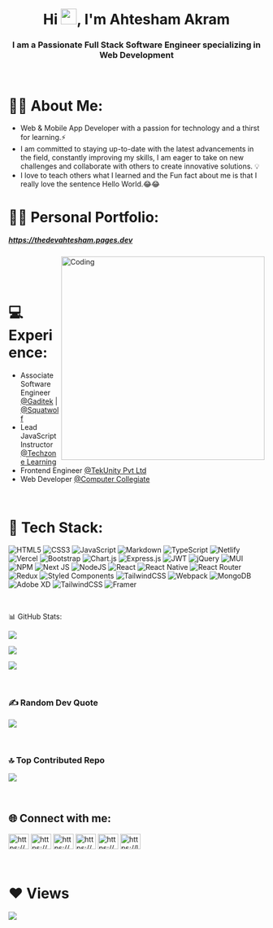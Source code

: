 <h1 align="center">Hi <img width=31 height=31 src="https://raw.githubusercontent.com/MartinHeinz/MartinHeinz/master/wave.gif" />, I'm Ahtesham Akram</h1>
<h3 align="center">I am a Passionate Full Stack Software Engineer specializing in Web Development</h3> <br>

# 🙋‍♂️ About Me:
<ul>
  <li>Web & Mobile App Developer with a passion for technology and a thirst for learning.⚡</li>
  <li>I am committed to staying up-to-date with the latest advancements in the field, constantly improving my skills, I am eager to take on new challenges and collaborate with others to create innovative solutions. 💡</li>
  <li>I love to teach others what I learned and the Fun fact about me is that I really love the sentence Hello World.😂😂</li>
</ul>

# 🧑‍💻 Personal Portfolio:
<h5><a href="https://thedevahtesham.pages.dev/" target="_blank">https://thedevahtesham.pages.dev</a></h5>



<img align="right" alt="Coding" width="400" src="https://media.tenor.com/rePDfDWO3XoAAAAd/hacking.gif"> <br> <br> <br>

# 💻 Experience:
<ul>
  <li>Associate Software Engineer <a href="https://www.linkedin.com/company/gaditek/mycompany/">@Gaditek</a> | <a href="https://www.linkedin.com/company/squat-wolf/mycompany/">@Squatwolf</a> </li>
  <li>Lead JavaScript Instructor <a href="https://www.linkedin.com/company/tech-zone-education/?originalSubdomain=pk">@Techzone Learning</a> </li>
  <li>Frontend Engineer <a href="https://www.linkedin.com/company/tekunity-pvt-ltd/">@TekUnity Pvt Ltd</a> </li>
  <li>Web Developer <a href="https://www.linkedin.com/company/computer-collegiate/">@Computer Collegiate</a> </li>
  
</ul>

<br>

# 🚀 Tech Stack:
![HTML5](https://img.shields.io/badge/html5-%23E34F26.svg?style=for-the-badge&logo=html5&logoColor=white) ![CSS3](https://img.shields.io/badge/css3-%231572B6.svg?style=for-the-badge&logo=css3&logoColor=white) ![JavaScript](https://img.shields.io/badge/javascript-%23323330.svg?style=for-the-badge&logo=javascript&logoColor=%23F7DF1E) ![Markdown](https://img.shields.io/badge/markdown-%23000000.svg?style=for-the-badge&logo=markdown&logoColor=white) ![TypeScript](https://img.shields.io/badge/typescript-%23007ACC.svg?style=for-the-badge&logo=typescript&logoColor=white) ![Netlify](https://img.shields.io/badge/netlify-%23000000.svg?style=for-the-badge&logo=netlify&logoColor=#00C7B7) ![Vercel](https://img.shields.io/badge/vercel-%23000000.svg?style=for-the-badge&logo=vercel&logoColor=white) ![Bootstrap](https://img.shields.io/badge/bootstrap-%23563D7C.svg?style=for-the-badge&logo=bootstrap&logoColor=white) ![Chart.js](https://img.shields.io/badge/chart.js-F5788D.svg?style=for-the-badge&logo=chart.js&logoColor=white) ![Express.js](https://img.shields.io/badge/express.js-%23404d59.svg?style=for-the-badge&logo=express&logoColor=%2361DAFB) ![JWT](https://img.shields.io/badge/JWT-black?style=for-the-badge&logo=JSON%20web%20tokens) ![jQuery](https://img.shields.io/badge/jquery-%230769AD.svg?style=for-the-badge&logo=jquery&logoColor=white) ![MUI](https://img.shields.io/badge/MUI-%230081CB.svg?style=for-the-badge&logo=material-ui&logoColor=white) ![NPM](https://img.shields.io/badge/NPM-%23000000.svg?style=for-the-badge&logo=npm&logoColor=white) ![Next JS](https://img.shields.io/badge/Next-black?style=for-the-badge&logo=next.js&logoColor=white) ![NodeJS](https://img.shields.io/badge/node.js-6DA55F?style=for-the-badge&logo=node.js&logoColor=white) ![React](https://img.shields.io/badge/react-%2320232a.svg?style=for-the-badge&logo=react&logoColor=%2361DAFB) ![React Native](https://img.shields.io/badge/react_native-%2320232a.svg?style=for-the-badge&logo=react&logoColor=%2361DAFB) ![React Router](https://img.shields.io/badge/React_Router-CA4245?style=for-the-badge&logo=react-router&logoColor=white) ![Redux](https://img.shields.io/badge/redux-%23593d88.svg?style=for-the-badge&logo=redux&logoColor=white) ![Styled Components](https://img.shields.io/badge/styled--components-DB7093?style=for-the-badge&logo=styled-components&logoColor=white) ![TailwindCSS](https://img.shields.io/badge/tailwindcss-%2338B2AC.svg?style=for-the-badge&logo=tailwind-css&logoColor=white) ![Webpack](https://img.shields.io/badge/webpack-%238DD6F9.svg?style=for-the-badge&logo=webpack&logoColor=black) ![MongoDB](https://img.shields.io/badge/MongoDB-%234ea94b.svg?style=for-the-badge&logo=mongodb&logoColor=white) ![Adobe XD](https://img.shields.io/badge/Adobe%20XD-470137?style=for-the-badge&logo=Adobe%20XD&logoColor=#FF61F6) ![TailwindCSS](https://img.shields.io/badge/tailwindcss-%2338B2AC.svg?style=for-the-badge&logo=tailwind-css&logoColor=white) ![Framer](https://img.shields.io/badge/Framer-black?style=for-the-badge&logo=framer&logoColor=blue)

<br>

📊 GitHub Stats:

![](https://github-readme-stats.vercel.app/api?username=devahtesham&theme=radical&hide_border=false&include_all_commits=true&count_private=true) <br>

![](https://github-readme-streak-stats.herokuapp.com/?user=devahtesham&theme=radical&hide_border=false) <br>

![](https://github-readme-stats.vercel.app/api/top-langs/?username=devahtesham&theme=radical&hide_border=false&include_all_commits=true&count_private=true&layout=compact)

<br>

### ✍️ Random Dev Quote
![](https://quotes-github-readme.vercel.app/api?type=horizontal&theme=radical)

<br>

### 🔝 Top Contributed Repo
![](https://github-contributor-stats.vercel.app/api?username=devahtesham&limit=5&theme=dark&combine_all_yearly_contributions=true)

<br>

## 🌐 Connect with me:
<p align="left">
<a href="https://linkedin.com/in/ahtesham-akram-678628222/" target="blank"><img align="center" src="https://raw.githubusercontent.com/rahuldkjain/github-profile-readme-generator/master/src/images/icons/Social/linked-in-alt.svg" alt="https://www.linkedin.com/in/ahtesham-akram-678628222/" height="30" width="40" /></a>
<a href="https://www.facebook.com/ahteshamakram3301/" target="blank"><img align="center" src="https://raw.githubusercontent.com/rahuldkjain/github-profile-readme-generator/master/src/images/icons/Social/facebook.svg" alt="https://www.facebook.com/ahteshamakram3301/" height="30" width="40" /></a>
<a href="https://www.instagram.com/ahti_3301/" target="blank"><img align="center" src="https://raw.githubusercontent.com/rahuldkjain/github-profile-readme-generator/master/src/images/icons/Social/instagram.svg" alt="https://www.instagram.com/ahti_3301/" height="30" width="40" /></a>
<a href="https://youtube.com/@CodewithAhtesham-qz9yg" target="blank"><img align="center" src="https://raw.githubusercontent.com/rahuldkjain/github-profile-readme-generator/master/src/images/icons/Social/youtube.svg" alt="https://www.youtube.com/channel/ucqym3qaum8bpupjgyqpyg6g" height="30" width="40" /></a>
<a href="https://www.hackerrank.com/ahte02254" target="blank"><img align="center" src="https://raw.githubusercontent.com/rahuldkjain/github-profile-readme-generator/master/src/images/icons/Social/hackerrank.svg" alt="https://www.hackerrank.com/ahte02254" height="30" width="40" /></a>
<a href="https://leetcode.com/devahtesham/" target="blank"><img align="center" src="https://raw.githubusercontent.com/rahuldkjain/github-profile-readme-generator/master/src/images/icons/Social/leet-code.svg" alt="https://leetcode.com/devahtesham/" height="30" width="40" /></a>
</p>

<br>

# ❤ Views

[![](https://visitcount.itsvg.in/api?id=devahtesham&icon=0&color=0)](https://visitcount.itsvg.in)

<!-- Proudly created with GPRM ( https://gprm.itsvg.in ) -->
